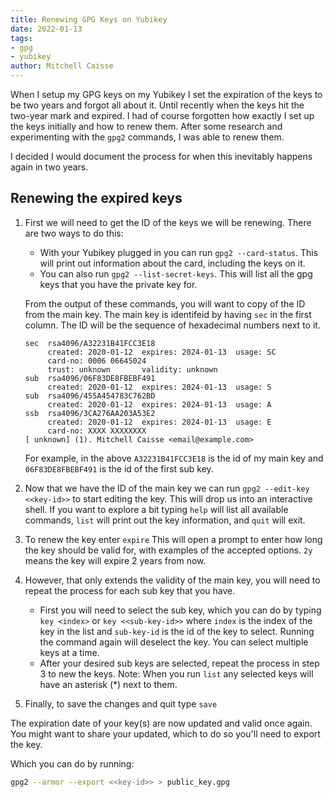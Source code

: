 ```yaml
---
title: Renewing GPG Keys on Yubikey
date: 2022-01-13
tags:
- gpg
- yubikey
author: Mitchell Caisse
---
```


When I setup my GPG keys on my Yubikey I set the expiration of the keys to be two years and forgot all about it. Until recently
when the keys hit the two-year mark and expired. I had of course forgotten how exactly I set up the keys initially and
how to renew them. After some research and experimenting with the `gpg2` commands, I was able to renew them.

I decided I would document the process for when this inevitably happens again in two years.

## Renewing the expired keys

1. First we will need to get the ID of the keys we will be renewing. There are two ways to do this:
    * With your Yubikey plugged in you can run `gpg2 --card-status`. This will print out information about the card, including the keys on it.
    * You can also run `gpg2 --list-secret-keys`. This will list all the gpg keys that you have the private key for. 

   From the output of these commands, you will want to copy of the ID from the main key. The main key is identifeid by having
   `sec` in the first column. The ID will be the sequence of hexadecimal numbers next to it.
   
   ```
   sec  rsa4096/A32231B41FCC3E18
        created: 2020-01-12  expires: 2024-01-13  usage: SC  
        card-no: 0006 06645024
        trust: unknown       validity: unknown
   sub  rsa4096/06F83DE8FBEBF491
        created: 2020-01-12  expires: 2024-01-13  usage: S   
   sub  rsa4096/455A454783C762BD
        created: 2020-01-12  expires: 2024-01-13  usage: A   
   ssb  rsa4096/3CA276AA203A53E2
        created: 2020-01-12  expires: 2024-01-13  usage: E   
        card-no: XXXX XXXXXXXX
   [ unknown] (1). Mitchell Caisse <email@example.com>
   ```
   
   For example, in the above `A32231B41FCC3E18` is the id of my main key and `06F83DE8FBEBF491` is the id of the first sub key.

2. Now that we have the ID of the main key we can run `gpg2 --edit-key <<key-id>>` to start editing the key. This will drop
us into an interactive shell. If you want to explore a bit typing `help` will list all available commands, `list` will print
out the key information, and `quit` will exit.
3. To renew the key enter `expire` This will open a prompt to enter how long the key should be valid for, with examples 
 of the accepted options. `2y` means the key will expire 2 years from now.
4. However, that only extends the validity of the main key, you will need to repeat the process for each sub key that you have.
   * First you will need to select the sub key, which you can do by typing `key <index>` or `key <<sub-key-id>>` where `index` is the
   index of the key in the list and `sub-key-id` is the id of the key to select. Running the command again will deselect the key.
   You can select multiple keys at a time.
   * After your desired sub keys are selected, repeat the process in step 3 to new the keys. Note: When you run `list`
   any selected keys will have an asterisk (*) next to them.
5. Finally, to save the changes and quit type `save`

The expiration date of your key(s) are now updated and valid once again. You might want to share your updated, which to do so you'll need to 
export the key. 

Which you can do by running:
```bash
gpg2 --armor --export <<key-id>> > public_key.gpg
```
